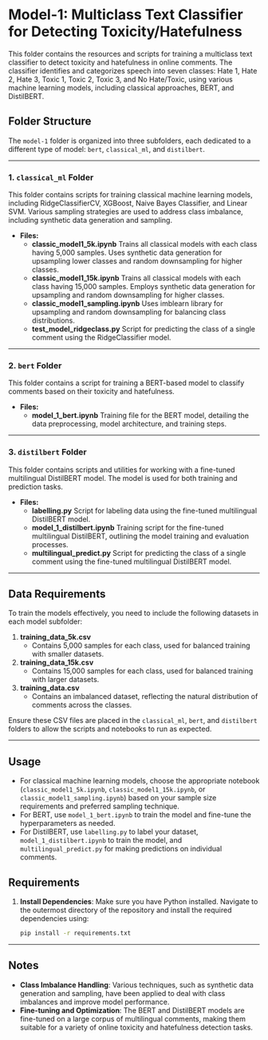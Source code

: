 # Model-1: Multiclass Text Classifier for Detecting Toxicity/Hatefulness

This folder contains the resources and scripts for training a multiclass text classifier to detect toxicity and hatefulness in online comments. The classifier identifies and categorizes speech into seven classes: Hate 1, Hate 2, Hate 3, Toxic 1, Toxic 2, Toxic 3, and No Hate/Toxic, using various machine learning models, including classical approaches, BERT, and DistilBERT.

## Folder Structure

The `model-1` folder is organized into three subfolders, each dedicated to a different type of model: `bert`, `classical_ml`, and `distilbert`.

---

### 1. `classical_ml` Folder

This folder contains scripts for training classical machine learning models, including RidgeClassifierCV, XGBoost, Naive Bayes Classifier, and Linear SVM. Various sampling strategies are used to address class imbalance, including synthetic data generation and sampling.

- **Files:**
  - **classic_model1_5k.ipynb**
    Trains all classical models with each class having 5,000 samples.
    Uses synthetic data generation for upsampling lower classes and random downsampling for higher classes.
  - **classic_model1_15k.ipynb**
    Trains all classical models with each class having 15,000 samples.
    Employs synthetic data generation for upsampling and random downsampling for higher classes.
  - **classic_model1_sampling.ipynb**
    Uses imblearn library for upsampling and random downsampling for balancing class distributions.
  - **test_model_ridgeclass.py**
    Script for predicting the class of a single comment using the RidgeClassifier model.

---

### 2. `bert` Folder

This folder contains a script for training a BERT-based model to classify comments based on their toxicity and hatefulness.

- **Files:**
  - **model_1_bert.ipynb**
    Training file for the BERT model, detailing the data preprocessing, model architecture, and training steps.

---

### 3. `distilbert` Folder

This folder contains scripts and utilities for working with a fine-tuned multilingual DistilBERT model. The model is used for both training and prediction tasks.

- **Files:**
  - **labelling.py**
    Script for labeling data using the fine-tuned multilingual DistilBERT model.
  - **model_1_distilbert.ipynb**
    Training script for the fine-tuned multilingual DistilBERT, outlining the model training and evaluation processes.
  - **multilingual_predict.py**
    Script for predicting the class of a single comment using the fine-tuned multilingual DistilBERT model.

---

## Data Requirements

To train the models effectively, you need to include the following datasets in each model subfolder:

1. **training_data_5k.csv**
   - Contains 5,000 samples for each class, used for balanced training with smaller datasets.
2. **training_data_15k.csv**
   - Contains 15,000 samples for each class, used for balanced training with larger datasets.
3. **training_data.csv**
   - Contains an imbalanced dataset, reflecting the natural distribution of comments across the classes.

Ensure these CSV files are placed in the `classical_ml`, `bert`, and `distilbert` folders to allow the scripts and notebooks to run as expected.

---

## Usage

- For classical machine learning models, choose the appropriate notebook (`classic_model1_5k.ipynb`, `classic_model1_15k.ipynb`, or `classic_model1_sampling.ipynb`) based on your sample size requirements and preferred sampling technique.
- For BERT, use `model_1_bert.ipynb` to train the model and fine-tune the hyperparameters as needed.
- For DistilBERT, use `labelling.py` to label your dataset, `model_1_distilbert.ipynb` to train the model, and `multilingual_predict.py` for making predictions on individual comments.

## Requirements

1. **Install Dependencies**:
   Make sure you have Python installed. Navigate to the outermost directory of the repository and install the required dependencies using:

   ```bash
   pip install -r requirements.txt
   ```

---

## Notes

- **Class Imbalance Handling**: Various techniques, such as synthetic data generation and sampling, have been applied to deal with class imbalances and improve model performance.
- **Fine-tuning and Optimization**: The BERT and DistilBERT models are fine-tuned on a large corpus of multilingual comments, making them suitable for a variety of online toxicity and hatefulness detection tasks.
